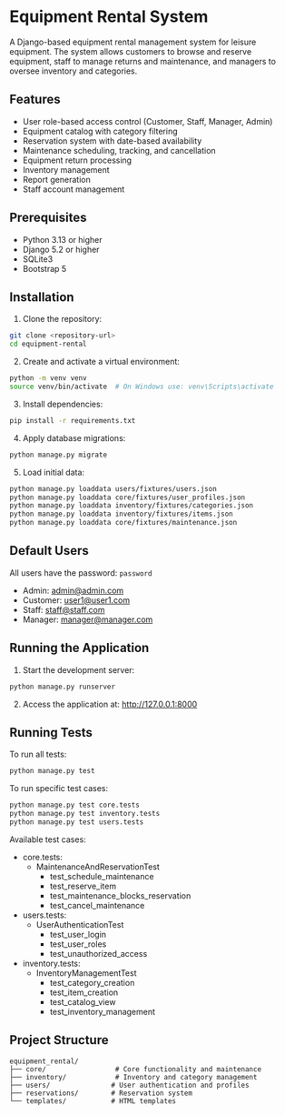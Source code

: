 # Equipment Rental System

A Django-based equipment rental management system for leisure equipment. The system allows customers to browse and reserve equipment, staff to manage returns and maintenance, and managers to oversee inventory and categories.

## Features

- User role-based access control (Customer, Staff, Manager, Admin)
- Equipment catalog with category filtering
- Reservation system with date-based availability
- Maintenance scheduling, tracking, and cancellation
- Equipment return processing
- Inventory management
- Report generation
- Staff account management

## Prerequisites

- Python 3.13 or higher
- Django 5.2 or higher
- SQLite3
- Bootstrap 5

## Installation

1. Clone the repository:
```bash
git clone <repository-url>
cd equipment-rental
```

2. Create and activate a virtual environment:
```bash
python -m venv venv
source venv/bin/activate  # On Windows use: venv\Scripts\activate
```

3. Install dependencies:
```bash
pip install -r requirements.txt
```

4. Apply database migrations:
```bash
python manage.py migrate
```

5. Load initial data:
```bash
python manage.py loaddata users/fixtures/users.json
python manage.py loaddata core/fixtures/user_profiles.json
python manage.py loaddata inventory/fixtures/categories.json
python manage.py loaddata inventory/fixtures/items.json
python manage.py loaddata core/fixtures/maintenance.json
```

## Default Users

All users have the password: `password`

- Admin: admin@admin.com
- Customer: user1@user1.com
- Staff: staff@staff.com
- Manager: manager@manager.com

## Running the Application

1. Start the development server:
```bash
python manage.py runserver
```

2. Access the application at: http://127.0.0.1:8000

## Running Tests

To run all tests:
```bash
python manage.py test
```

To run specific test cases:
```bash
python manage.py test core.tests
python manage.py test inventory.tests
python manage.py test users.tests
```

Available test cases:
- core.tests:
  - MaintenanceAndReservationTest
    - test_schedule_maintenance
    - test_reserve_item
    - test_maintenance_blocks_reservation
    - test_cancel_maintenance
- users.tests:
  - UserAuthenticationTest
    - test_user_login
    - test_user_roles
    - test_unauthorized_access
- inventory.tests:
  - InventoryManagementTest
    - test_category_creation
    - test_item_creation
    - test_catalog_view
    - test_inventory_management

## Project Structure

```
equipment_rental/
├── core/                 # Core functionality and maintenance
├── inventory/            # Inventory and category management
├── users/               # User authentication and profiles
├── reservations/        # Reservation system
└── templates/           # HTML templates
```
